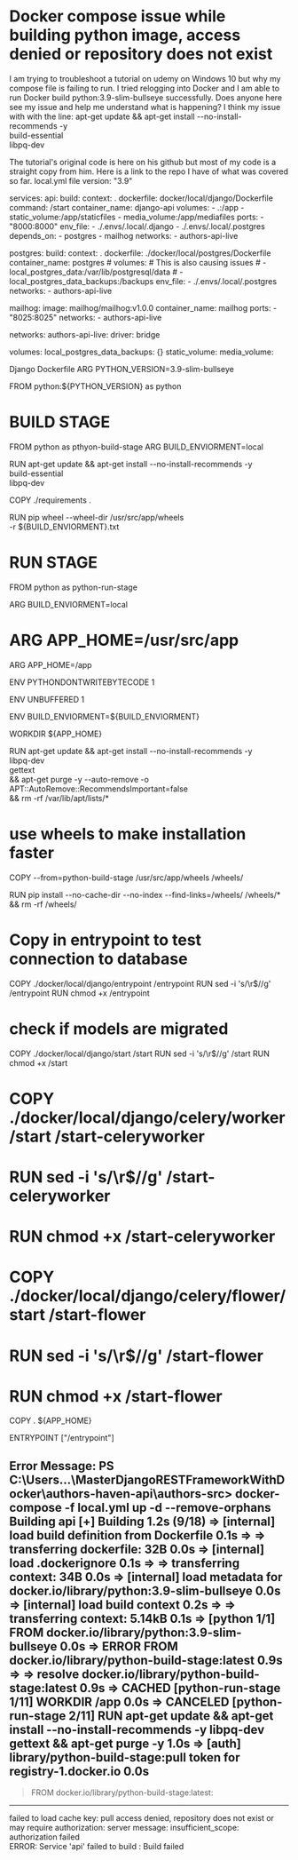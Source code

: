 
# Docker compose issue while building python image, access denied or repository does not exist

I am trying to troubleshoot a tutorial on udemy on Windows 10 but why my compose file is failing to run.  I tried relogging into Docker and I am able to run Docker build python:3.9-slim-bullseye successfully.  Does anyone here see my issue and help me understand what is happening?
I think my issue with with the line:
apt-get update && apt-get install --no-install-recommends -y \
    build-essential \
    libpq-dev

The tutorial's  original code is here on his github but most of my code is a straight copy from him.  Here is a link to the repo I have of what was covered so far.
local.yml file
version: "3.9"

services:
  api:
    build:
      context: .
      dockerfile: docker/local/django/Dockerfile
    command: /start
    container_name: django-api
    volumes:
      - .:/app
      - static_volume:/app/staticfiles
      - media_volume:/app/mediafiles
    ports:
      - "8000:8000"
    env_file:
      - ./.envs/.local/.django
      - ./.envs/.local/.postgres
    depends_on:
      - postgres
      - mailhog
    networks:
      - authors-api-live

  postgres:
    build:
      context: .
      dockerfile: ./docker/local/postgres/Dockerfile
    container_name: postgres
    # volumes:  # This is also causing issues
    #     - local_postgres_data:/var/lib/postgresql/data
    #     - local_postgres_data_backups:/backups
    env_file:
        - ./.envs/.local/.postgres
    networks:
        - authors-api-live
    
  mailhog:
    image: mailhog/mailhog:v1.0.0
    container_name: mailhog
    ports:
      - "8025:8025"
    networks:
      - authors-api-live

networks:
  authors-api-live:
    driver: bridge

volumes:
  local_postgres_data_backups: {}
  static_volume:
  media_volume:

Django Dockerfile
ARG PYTHON_VERSION=3.9-slim-bullseye

FROM python:${PYTHON_VERSION} as python

# BUILD STAGE
FROM python as pthyon-build-stage
ARG BUILD_ENVIORMENT=local

RUN apt-get update && apt-get install --no-install-recommends -y \
    build-essential \
    libpq-dev

COPY ./requirements . 

RUN pip wheel --wheel-dir /usr/src/app/wheels \
    -r ${BUILD_ENVIORMENT}.txt


# RUN STAGE
FROM python as python-run-stage

ARG BUILD_ENVIORMENT=local
# ARG APP_HOME=/usr/src/app
ARG APP_HOME=/app

ENV PYTHONDONTWRITEBYTECODE 1

ENV UNBUFFERED 1

ENV BUILD_ENVIORMENT=${BUILD_ENVIORMENT}

WORKDIR ${APP_HOME}

RUN apt-get update && apt-get install --no-install-recommends -y \
    libpq-dev \
    gettext \
    && apt-get purge -y --auto-remove -o APT::AutoRemove::RecommendsImportant=false \
    && rm -rf /var/lib/apt/lists/*

# use wheels to make installation faster
COPY --from=python-build-stage /usr/src/app/wheels /wheels/

RUN pip install --no-cache-dir --no-index --find-links=/wheels/ /wheels/* \
    && rm -rf /wheels/
    
# Copy in entrypoint to test connection to database
COPY ./docker/local/django/entrypoint /entrypoint
RUN sed -i 's/\r$//g' /entrypoint
RUN chmod +x /entrypoint

# check if models are migrated
COPY ./docker/local/django/start /start
RUN sed -i 's/\r$//g' /start
RUN chmod +x /start

# COPY ./docker/local/django/celery/worker/start /start-celeryworker
# RUN sed -i 's/\r$//g' /start-celeryworker
# RUN chmod +x /start-celeryworker

# COPY ./docker/local/django/celery/flower/start /start-flower
# RUN sed -i 's/\r$//g' /start-flower
# RUN chmod +x /start-flower

COPY . ${APP_HOME}

ENTRYPOINT ["/entrypoint"]

Error Message:
PS C:\Users\...\MasterDjangoRESTFrameworkWithDocker\authors-haven-api\authors-src> docker-compose -f local.yml up -d --remove-orphans   
Building api
[+] Building 1.2s (9/18)
 => [internal] load build definition from Dockerfile                                                                                                       0.1s 
 => => transferring dockerfile: 32B                                                                                                                        0.0s 
 => [internal] load .dockerignore                                                                                                                          0.1s 
 => => transferring context: 34B                                                                                                                           0.0s 
 => [internal] load metadata for docker.io/library/python:3.9-slim-bullseye                                                                                0.0s 
 => [internal] load build context                                                                                                                          0.2s 
 => => transferring context: 5.14kB                                                                                                                        0.1s 
 => [python 1/1] FROM docker.io/library/python:3.9-slim-bullseye                                                                                           0.0s 
 => ERROR FROM docker.io/library/python-build-stage:latest                                                                                                 0.9s
 => => resolve docker.io/library/python-build-stage:latest                                                                                                 0.9s 
 => CACHED [python-run-stage  1/11] WORKDIR /app                                                                                                           0.0s 
 => CANCELED [python-run-stage  2/11] RUN apt-get update && apt-get install --no-install-recommends -y     libpq-dev     gettext     && apt-get purge -y   1.0s 
 => [auth] library/python-build-stage:pull token for registry-1.docker.io                                                                                  0.0s 
------
 > FROM docker.io/library/python-build-stage:latest:
------
failed to load cache key: pull access denied, repository does not exist or may require authorization: server message: insufficient_scope: authorization failed  
ERROR: Service 'api' failed to build : Build failed


        
